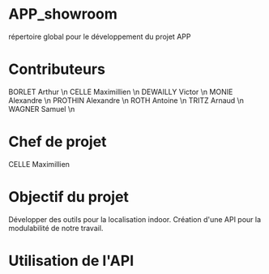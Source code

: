 # APP_showroom
répertoire global pour le développement du projet APP

# Contributeurs
BORLET Arthur \n
CELLE Maximillien \n
DEWAILLY Victor \n
MONIE Alexandre \n
PROTHIN Alexandre \n
ROTH Antoine \n
TRITZ Arnaud \n
WAGNER Samuel \n

# Chef de projet
CELLE Maximillien

# Objectif du projet
Développer des outils pour la localisation indoor. Création d'une API pour la modulabilité de notre travail.

# Utilisation de l'API

